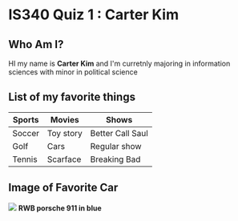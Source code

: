 # IS340 Quiz 1 : Carter Kim

## Who Am I?
HI my name is **Carter Kim** and I'm curretnly majoring in information sciences with minor in political science

## List of my favorite things

| Sports | Movies | Shows |
|----------|----------|----------|
| Soccer | Toy story | Better Call Saul |
| Golf | Cars | Regular show |
| Tennis | Scarface | Breaking Bad |


## Image of Favorite Car
![](https://www.carscoops.com/wp-content/uploads/2019/05/8b0765b2-rwb-porsche-911-2.jpg)
**RWB porsche 911 in blue**
